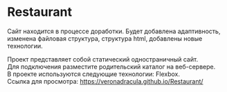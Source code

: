 # Restaurant
Сайт находится в процессе доработки. Будет добавлена адаптивность, изменена файловая структура, структура html, добавлены новые технологии.  

Проект представляет собой статический одностраничный сайт.  
Для подключения разместите родительский каталог на веб-сервере.  
В проекте используются следующие технологии: Flexbox.  
Ссылка для просмотра: https://veronadracula.github.io/Restaurant/
